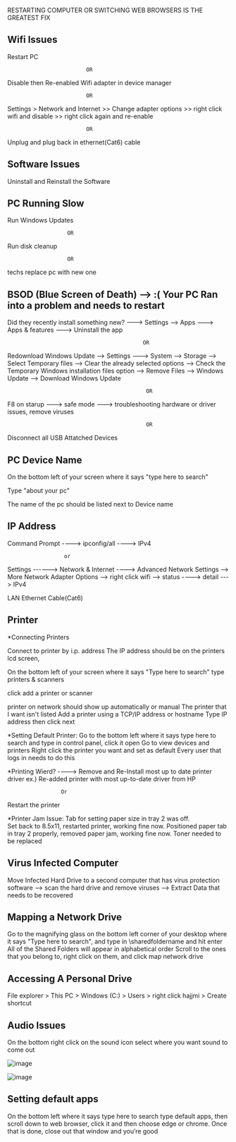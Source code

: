 RESTARTING COMPUTER OR SWITCHING WEB BROWSERS IS THE GREATEST FIX


Wifi Issues
----------------------------------------------------------------------------------
Restart PC
                             
                             OR

Disable then Re-enabled Wifi adapter in device manager
 
                             OR

Settings > Network and Internet >> Change adapter options >> right click wifi and disable >> right click again and re-enable

                             OR

Unplug and plug back in ethernet(Cat6) cable




Software Issues
-----------------------------------------------------------------------------------
Uninstall and Reinstall the Software



PC Running Slow
--------------------------------------------------------------------------------
Run Windows Updates 

                       OR
Run disk cleanup

                       OR

techs replace pc with new one


BSOD (Blue Screen of Death)  -->   :( Your PC Ran into a problem and needs to restart
--------------------------------------------------------------------------------------
Did they recently install something new? --->   Settings  -->   Apps  --->  Apps & features ---> Uninstall the app

                                               OR

Redownload Windows Update -->   Settings  --->   System   -->  Storage --> Select Temporary files --> Clear the already selected options  -->  Check the Temporary Windows installation files option  --> Remove Files  -->  Windows Update   --> Download Windows Update

                                                OR
                                                
F8 on starup --->  safe mode  --->    troubleshooting hardware or driver issues, remove viruses


                                                OR

Disconnect all USB Attatched Devices






PC Device Name
--------------------------------------------------------------------------------------

On the bottom left of your screen where it says "type here to search"

Type "about your pc"

The name of the pc should be listed next to Device name




IP Address
------------------------------------------------------------------------------------------
Command Prompt ---->   ipconfig/all   ---->     IPv4

                      or
                      
 Settings ------>  Network & Internet ---->  Advanced Network Settings  -->  More Network Adapter Options  --> right click wifi   --> status ----> detail  ---> IPv4
 
 
 
 
 LAN
 Ethernet Cable(Cat6)
 
 
 
 
 Printer
 -------------------------------------------------------------------------------------------
 *Connecting Printers

Connect to printer by i.p. address
The IP address should be on the printers lcd screen,  

On the bottom left of your screen where it says "Type here to search" type printers & scanners 

click add a printer or scanner

printer on network should show up automatically 
             or manual
The printer that I want isn't listed
Add a printer using a TCP/IP address or hostname
Type IP address then click next
 
 
 
 
 
*Setting Default Printer:
Go to the bottom left where it says type here to search and type in control panel, click it open
Go to view devices and printers
Right click the printer you want and set as default
Every user that logs in needs to do this
 
 
 
 
 *Printing Wierd? ----> Remove and Re-Install most up to date printer driver 
 ex.) Re-added printer with most up-to-date driver from HP
                     
                     Or 
                     
 Restart the printer
 
 
 
*Printer Jam Issue:
 Tab for setting paper size in tray 2 was off.  
 Set back to 8.5x11, restarted printer, working fine now.
 Positioned paper tab in tray 2 properly, removed paper jam, working fine now.
 Toner needed to be replaced

 
 
 
 Virus Infected Computer
 --------------------------------------------------------------------------------------------
 
 Move Infected Hard Drive to a second computer that has virus protection software --> scan the hard drive and remove
 viruses  -->   Extract Data that needs to be recovered
 
 
 
 
 
Mapping a Network Drive
-----------------------------------------------------------------------------------------------
Go to the magnifying glass on the bottom left corner of your desktop
where it says "Type here to search", and 
type in \\sharedfoldername and hit enter
All of the Shared Folders will appear in alphabetical order
Scroll to the ones that you belong to, right click on them, and click map network drive



Accessing A Personal Drive
-----------------------------------------------------------------------------------------------
File explorer > This PC > Windows (C:) > Users > right click hajjmi > Create shortcut

 
 
 
 
Audio Issues
----------------------------------------------------------------------------------------------
On the bottom right click on the sound icon
select where you want sound to come out


 ![image](https://user-images.githubusercontent.com/58194115/156808200-82f3edc5-14cb-4e23-b76c-f2bcb9dea2bc.png)
 
 
 
 
 ![image](https://user-images.githubusercontent.com/58194115/156808587-9f385d25-3ec5-4881-99a7-49f9786a0502.png)


 
 
 
 
 
Setting default apps
----------------------------------------------------------------------------------------------
On the bottom left where it says type here to search 
type default apps, 
then scroll down to web browser, 
click it and then choose edge or chrome. 
Once that is done, close out that window and you’re good
 

